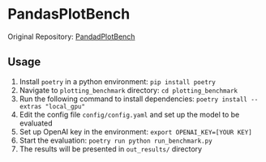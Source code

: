 # PandasPlotBench

Original Repository: [PandadPlotBench](https://github.com/JetBrains-Research/PandasPlotBench)

## Usage

1. Install `poetry` in a python environment: `pip install poetry`
2. Navigate to `plotting_benchmark` directory: `cd plotting_benchmark`
3. Run the following command to install dependencies: `poetry install --extras "local_gpu"`
4. Edit the config file `config/config.yaml` and set up the model to be evaluated
5. Set up OpenAI key in the environment: `export OPENAI_KEY=[YOUR KEY]`
6. Start the evaluation: `poetry run python run_benchmark.py`
7. The results will be presented in `out_results/` directory
